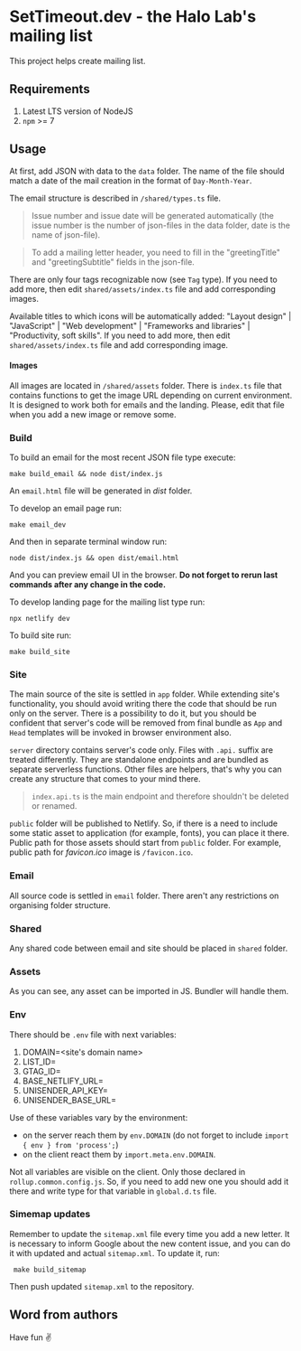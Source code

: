 # SetTimeout.dev - the Halo Lab's mailing list

This project helps create mailing list.

## Requirements

1. Latest LTS version of NodeJS
2. `npm` >= 7

## Usage

At first, add JSON with data to the `data` folder. The name of the file should match a date of the mail creation in the
format of `Day-Month-Year`.

The email structure is described in `/shared/types.ts` file.

> Issue number and issue date will be generated automatically (the issue number is the number of json-files in the
> data folder, date is the name of json-file).

> To add a mailing letter header, you need to fill in the "greetingTitle" and "greetingSubtitle" fields in the
> json-file.

There are only four tags recognizable now (see `Tag` type). If you need to add more, then edit `shared/assets/index.ts`
file and add corresponding images.

Available titles to which icons will be automatically added: "Layout design" | "JavaScript" | "Web development" | "Frameworks and libraries" | "Productivity, soft skills". If you need to add more, then edit `shared/assets/index.ts`
file and add corresponding image.

#### Images

All images are located in `/shared/assets` folder. There is `index.ts` file that contains functions to get the image URL
depending on current environment. It is designed to work both for emails and the landing. Please, edit that file when
you add a new image or remove some.

### Build

To build an email for the most recent JSON file type execute:

```shell
make build_email && node dist/index.js
```

An `email.html` file will be generated in _dist_ folder.

To develop an email page run:

```shell
make email_dev
```

And then in separate terminal window run:

```shell
node dist/index.js && open dist/email.html
```

And you can preview email UI in the browser. **Do not forget to rerun last commands after any change in the code.**

To develop landing page for the mailing list type run:

```shell
npx netlify dev
```

To build site run:

```shell
make build_site
```

### Site

The main source of the site is settled in `app` folder. While extending site's functionality, you should avoid writing
there the code that should be run only on the server. There is a possibility to do it, but you should be confident that
server's code will be removed from final bundle as `App` and `Head` templates will be invoked in browser environment also.

`server` directory contains server's code only. Files with `.api.` suffix are treated differently. They are standalone
endpoints and are bundled as separate serverless functions. Other files are helpers, that's why you can create any structure
that comes to your mind there.

> `index.api.ts` is the main endpoint and therefore shouldn't be deleted or renamed.

`public` folder will be published to Netlify. So, if there is a need to include some static asset to application (for
example, fonts), you can place it there. Public path for those assets should start from `public` folder. For example,
public path for _favicon.ico_ image is `/favicon.ico`.

### Email

All source code is settled in `email` folder. There aren't any restrictions on organising folder structure.

### Shared

Any shared code between email and site should be placed in `shared` folder.

### Assets

As you can see, any asset can be imported in JS. Bundler will handle them.

### Env

There should be `.env` file with next variables:

1. DOMAIN=<site's domain name>
2. LIST_ID=<value>
3. GTAG_ID=<value>
4. BASE_NETLIFY_URL=<value>
5. UNISENDER_API_KEY=<value>
6. UNISENDER_BASE_URL=<value>

Use of these variables vary by the environment:

- on the server reach them by `env.DOMAIN` (do not forget to include `import { env } from 'process';`)
- on the client react them by `import.meta.env.DOMAIN`.

Not all variables are visible on the client. Only those declared in `rollup.common.config.js`. So, if you need to
add new one you should add it there and write type for that variable in `global.d.ts` file.

### Simemap updates

Remember to update the `sitemap.xml` file every time you add a new letter. It is necessary to inform Google about the new content issue, and you can do it with updated and actual `sitemap.xml`. To update it, run:

```
 make build_sitemap
```
 
 Then push updated `sitemap.xml` to the repository.


## Word from authors

Have fun ✌️
